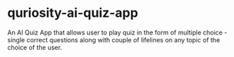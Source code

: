 # quriosity-ai-quiz-app
An AI Quiz App that allows user to play quiz in the form of multiple choice - single correct questions along with couple of lifelines on any topic of the choice of the user.

